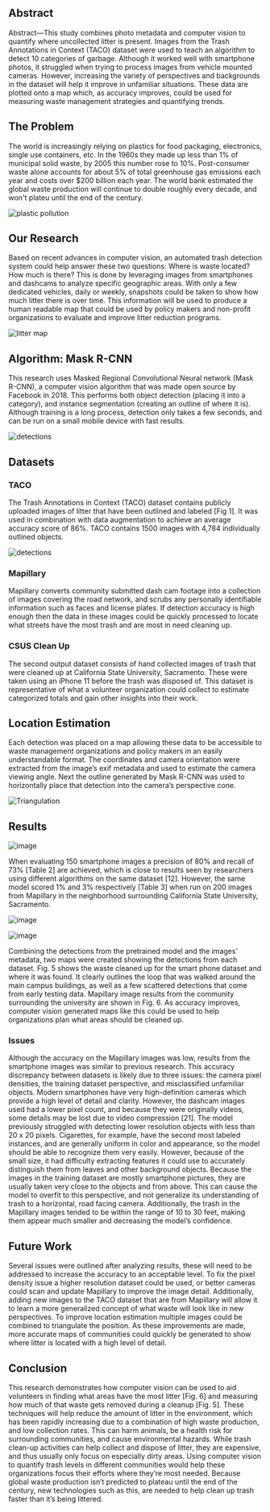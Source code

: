 ## Abstract
Abstract—This study combines photo metadata and computer vision to quantify where uncollected litter is present. Images from the Trash Annotations in Context (TACO) dataset were used to teach an algorithm to detect 10 categories of garbage. Although it worked well with smartphone photos, it struggled when trying to process images from vehicle mounted cameras. However, increasing the variety of perspectives and backgrounds in the dataset will help it improve in unfamiliar situations. These data are plotted onto a map which, as accuracy improves, could be used for measuring waste management strategies and quantifying trends.

## The Problem
The world is increasingly relying on plastics for food packaging, electronics, single use containers, etc. In the 1960s they made up less than 1% of municipal solid waste, by 2005 this number rose to 10%. Post-consumer waste alone accounts for about 5% of total greenhouse gas emissions each year and costs over $200 billion each year. The world bank estimated the global waste production will continue to double roughly every decade, and won't plateu until the end of the century.

![plastic pollution](docs/images/plastic-pollution.jpeg)

## Our Research
Based on recent advances in computer vision, an automated trash detection system could help answer these two questions: Where is waste located? How much is there? This is done by leveraging images from smartphones and dashcams to analyze specific geographic areas. With only a few dedicated vehicles, daily or weekly, snapshots could be taken to show how much litter there is over time. This information will be used to produce a human readable map that could be used by policy makers and non-profit organizations to evaluate and improve litter reduction programs.

![litter map](docs/images/litter-map.png)

## Algorithm: Mask R-CNN
This research uses Masked Regional Convolutional Neural network (Mask R-CNN), a computer vision algorithm that was made open source by Facebook in 2018. This performs both object detection (placing it into a category), and instance segmentation (creating an outline of where it is). Although training is a long process, detection only takes a few seconds, and can be run on a small mobile device with fast results.

![detections](docs/images/taco-sample-2.png)

## Datasets
### TACO
The Trash Annotations in Context (TACO) dataset contains publicly uploaded images of litter that have been outlined and labeled [Fig 1]. It was used in combination with data augmentation to achieve an average accuracy score of 86%. TACO contains 1500 images with 4,784 individually outlined objects.

![detections](docs/images/taco-sample-1.png)

### Mapillary
Mapillary converts community submitted dash cam footage into a collection of images covering the road network, and scrubs any personally identifiable information such as faces and license plates. If detection accuracy is high enough then the data in these images could be quickly processed to locate what streets have the most trash and are most in need cleaning up. 

### CSUS Clean Up
The second output dataset consists of hand collected images of trash that were cleaned up at California State University, Sacramento. These were taken using an iPhone 11 before the trash was disposed of. This dataset is representative of what a volunteer organization could collect to estimate categorized totals and gain other insights into their work. 

## Location Estimation
Each detection was placed on a map allowing these data to be accessible to waste management organizations and policy makers in an easily understandable format. The coordinates and camera orientation were extracted from the image’s exif metadata and used to estimate the camera viewing angle. Next the outline generated by Mask R-CNN was used to horizontally place that detection into the camera’s perspective cone.

 ![Triangulation](https://user-images.githubusercontent.com/39971693/182955774-19a2efbb-be66-41e4-9a94-2f3a677836cb.png)
 
 ## Results

![image](https://user-images.githubusercontent.com/39971693/182955934-58358966-3ce6-4a25-b4f6-c1601ba82dbf.png)

When evaluating 150 smartphone images a precision of 80% and recall of 73% [Table 2] are achieved, which is close to results seen by researchers using different algorithms on the same dataset [12].  However, the same model scored 1% and 3% respectively [Table 3] when run on 200 images from Mapillary in the neighborhood surrounding California State University, Sacramento. 

![image](https://user-images.githubusercontent.com/39971693/182956041-bb792ce4-5a72-4292-8a4a-55b65ddc5ff8.png)

![image](https://user-images.githubusercontent.com/39971693/182956060-c372d886-421e-430a-bd0b-803f848419d3.png)


Combining the detections from the pretrained model and the images’ metadata, two maps were created showing the detections from each dataset. Fig. 5 shows the waste cleaned up for the smart phone dataset and where it was found. It clearly outlines the loop that was walked around the main campus buildings, as well as a few scattered detections that come from early testing data. Mapillary image results from the community surrounding the university are shown in Fig. 6. As accuracy improves, computer vision generated maps like this could be used to help organizations plan what areas should be cleaned up.

### Issues

Although the accuracy on the Mapillary images was low, results from the smartphone images was similar to previous research. This accuracy discrepancy between datasets is likely due to three issues: the camera pixel densities, the training dataset perspective, and misclassified unfamiliar objects. Modern smartphones have very high-definition cameras which provide a high level of detail and clarity. However, the dashcam images used had a lower pixel count, and because they were originally videos, some details may be lost due to video compression [21]. The model previously struggled with detecting lower resolution objects with less than 20 x 20 pixels. Cigarettes, for example, have the second most labeled instances, and are generally uniform in color and appearance, so the model should be able to recognize them very easily. However, because of the small size, it had difficulty extracting features it could use to accurately distinguish them from leaves and other background objects. Because the images in the training dataset are mostly smartphone pictures, they are usually taken very close to the objects and from above. This can cause the model to overfit to this perspective, and not generalize its understanding of trash to a horizontal, road facing camera. Additionally, the trash in the Mapillary images tended to be within the range of 10 to 30 feet, making them appear much smaller and decreasing the model’s confidence. 

 ## Future Work

Several issues were outlined after analyzing results, these will need to be addressed to increase the accuracy to an acceptable level. To fix the pixel density issue a higher resolution dataset could be used, or better cameras could scan and update Mapillary to improve the image detail. Additionally, adding new images to the TACO dataset that are from Mapillary will allow it to learn a more generalized concept of what waste will look like in new perspectives. To improve location estimation multiple images could be combined to triangulate the position. As these improvements are made, more accurate maps of communities could quickly be generated to show where litter is located with a high level of detail.

 ## Conclusion
 
This research demonstrates how computer vision can be used to aid volunteers in finding what areas have the most litter [Fig. 6] and measuring how much of that waste gets removed during a cleanup [Fig. 5]. These techniques will help reduce the amount of litter in the environment, which has been rapidly increasing due to a combination of high waste production, and low collection rates. This can harm animals, be a health risk for surrounding communities, and cause environmental hazards. While trash clean-up activities can help collect and dispose of litter, they are expensive, and thus usually only focus on especially dirty areas. Using computer vision to quantify trash levels in different communities would help these organizations focus their efforts where they’re most needed. Because global waste production isn’t predicted to plateau until the end of the century, new technologies such as this, are needed to help clean up trash faster than it’s being littered.
